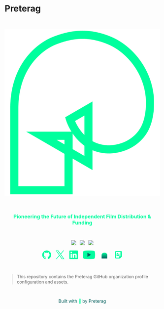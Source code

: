 # Preterag

<br>

<p align="center"><img width="600" src="assets/images/social/preterag_logo.png" alt="Preterag Logo"></p>

<br>

<h3 align="center" style="color: #02FC9F;">Pioneering the Future of Independent Film Distribution & Funding</h3>

<br>

<p align="center">
    <a href="https://x.com/preterag" target="_blank" rel="noopener noreferrer"><img src="https://img.shields.io/badge/X-Follow_us-02FC9F.svg?style=for-the-badge&labelColor=015E5C"></a>
    &nbsp;
    <a href="https://www.linkedin.com/company/preterag/" target="_blank" rel="noopener noreferrer"><img src="https://img.shields.io/badge/Linkedin-Connect_with_us-02FC9F.svg?style=for-the-badge&labelColor=015E5C"></a>
    &nbsp;
    <a href="mailto:hello@preterag.com"><img src="https://img.shields.io/badge/Email-Get_in_contact-02FC9F.svg?style=for-the-badge&labelColor=015E5C"></a>
</p>

<p align="center">
    <a href="https://github.com/preterag" target="_blank" rel="noopener noreferrer"><img height="28" src="assets/images/social/github.svg" alt="Github"></a>
    &nbsp;&nbsp;
    <a href="https://x.com/preterag" target="_blank" rel="noopener noreferrer"><img height="28" src="assets/images/social/twitter.svg" alt="X"></a>
    &nbsp;&nbsp;
    <a href="https://www.linkedin.com/company/preterag/" target="_blank" rel="noopener noreferrer"><img height="28" src="assets/images/social/linkedin.svg" alt="LinkedIn"></a>
    &nbsp;&nbsp;
    <a href="https://www.youtube.com/@watchSurrealine" target="_blank" rel="noopener noreferrer"><img height="28" src="assets/images/social/youtube.svg" alt="Youtube"></a>
    &nbsp;&nbsp;
    <a href="https://mirror.xyz/preterag.eth" target="_blank" rel="noopener noreferrer"><img height="28" src="assets/images/social/mirror.svg" alt="Mirror"></a>
    &nbsp;&nbsp;
    <a href="https://docs.preterag.com" target="_blank" rel="noopener noreferrer"><img height="28" src="assets/images/social/docs.svg" alt="Docs"></a>
</p>

<br>

> This repository contains the Preterag GitHub organization profile configuration and assets.

<br>

<p align="center" style="color: #015E5C;">Built with <span style="color: #02FC9F;">💚</span> by Preterag</p> 